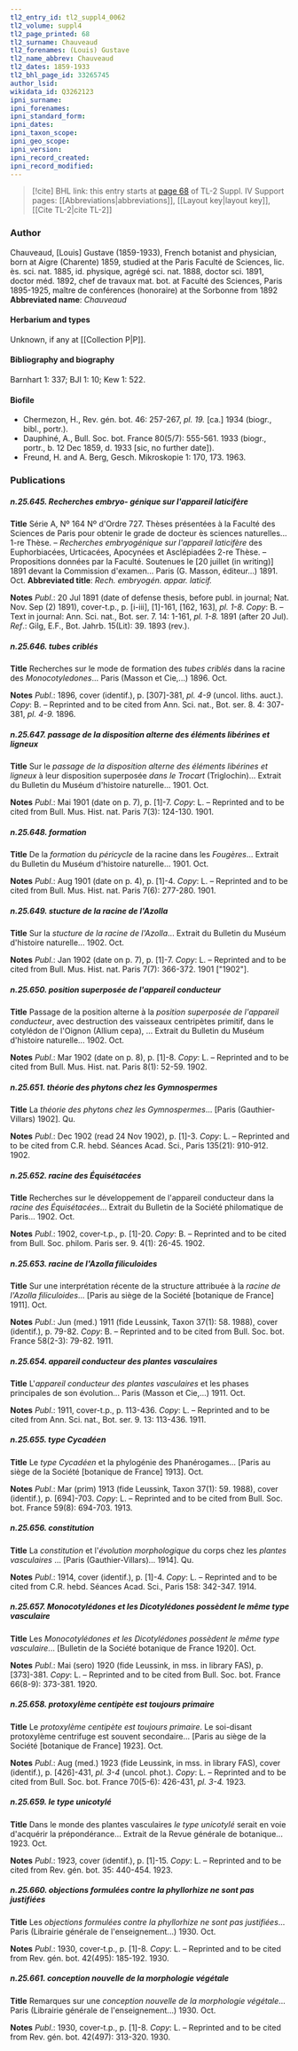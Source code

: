 ```yaml
---
tl2_entry_id: tl2_suppl4_0062
tl2_volume: suppl4
tl2_page_printed: 68
tl2_surname: Chauveaud
tl2_forenames: (Louis) Gustave
tl2_name_abbrev: Chauveaud
tl2_dates: 1859-1933
tl2_bhl_page_id: 33265745
author_lsid: 
wikidata_id: Q3262123
ipni_surname: 
ipni_forenames: 
ipni_standard_form: 
ipni_dates: 
ipni_taxon_scope: 
ipni_geo_scope: 
ipni_version: 
ipni_record_created: 
ipni_record_modified:
---
```


> [!cite] BHL link: this entry starts at [page 68](https://www.biodiversitylibrary.org/page/33265745) of TL-2 Suppl. IV
> Support pages: [[Abbreviations|abbreviations]], [[Layout key|layout key]], [[Cite TL-2|cite TL-2]]

### Author

Chauveaud, \[Louis\] Gustave (1859-1933), French botanist and physician, born at Aigre (Charente) 1859, studied at the Paris Faculté de Sciences, lic. ès. sci. nat. 1885, id. physique, agrégé sci. nat. 1888, doctor sci. 1891, doctor méd. 1892, chef de travaux mat. bot. at Faculté des Sciences, Paris 1895-1925, maître de conférences (honoraire) at the Sorbonne from 1892 
**Abbreviated name**: *Chauveaud*

#### Herbarium and types

Unknown, if any at [[Collection P|P]].

#### Bibliography and biography

Barnhart 1: 337; BJI 1: 10; Kew 1: 522.

#### Biofile

- Chermezon, H., Rev. gén. bot. 46: 257-267, *pl. 19.* \[ca.\] 1934 (biogr., bibl., portr.).
- Dauphiné, A., Bull. Soc. bot. France 80(5/7): 555-561. 1933 (biogr., portr., b. 12 Dec 1859, d. 1933 \[sic, no further date\]).
- Freund, H. and A. Berg, Gesch. Mikroskopie 1: 170, 173. 1963.

### Publications

##### n.25.645. Recherches embryo- génique sur l'appareil laticifère

**Title**
Série A, Nº 164 Nº d'Ordre 727. Thèses présentées à la Faculté des Sciences de Paris pour obtenir le grade de docteur ès sciences naturelles... 1-re Thèse. – *Recherches embryogénique sur l'appareil laticifère* des Euphorbiacées, Urticacées, Apocynées et Asclépiadées 2-re Thèse. – Propositions données par la Faculté. Soutenues le \[20 juillet (in writing)\] 1891 devant la Commission d'examen... Paris (G. Masson, éditeur...) 1891. Oct.
**Abbreviated title**: *Rech. embryogén. appar. laticif.*

**Notes**
*Publ*.: 20 Jul 1891 (date of defense thesis, before publ. in journal; Nat. Nov. Sep (2) 1891), cover-t.p., p. \[i-iii\], \[1\]-161, \[162, 163\], *pl. 1-8. Copy*: B. – Text in journal: Ann. Sci. nat., Bot. ser. 7. 14: 1-161, *pl. 1-8.* 1891 (after 20 Jul).
*Ref*.: Gilg, E.F., Bot. Jahrb. 15(Lit): 39. 1893 (rev.).

##### n.25.646. tubes criblés

**Title**
Recherches sur le mode de formation des *tubes criblés* dans la racine des *Monocotyledones*... Paris (Masson et Cie,...) 1896. Oct.

**Notes**
*Publ*.: 1896, cover (identif.), p. \[307\]-381, *pl. 4-9* (uncol. liths. auct.). *Copy*: B. – Reprinted and to be cited from Ann. Sci. nat., Bot. ser. 8. 4: 307-381, *pl. 4-9.* 1896.

##### n.25.647. passage de la disposition alterne des éléments libérines et ligneux

**Title**
Sur le *passage de la disposition alterne des éléments libérines et ligneux* à leur disposition superposée *dans le Trocart* (Triglochin)... Extrait du Bulletin du Muséum d'histoire naturelle... 1901. Oct.

**Notes**
*Publ*.: Mai 1901 (date on p. 7), p. \[1\]-7. *Copy*: L. – Reprinted and to be cited from Bull. Mus. Hist. nat. Paris 7(3): 124-130. 1901.

##### n.25.648. formation

**Title**
De la *formation* du *péricycle* de la racine dans les *Fougères*... Extrait du Bulletin du Muséum d'histoire naturelle... 1901. Oct.

**Notes**
*Publ*.: Aug 1901 (date on p. 4), p. \[1\]-4. *Copy*: L. – Reprinted and to be cited from Bull. Mus. Hist. nat. Paris 7(6): 277-280. 1901.

##### n.25.649. stucture de la racine de l'Azolla

**Title**
Sur la *stucture de la racine de l'Azolla*... Extrait du Bulletin du Muséum d'histoire naturelle... 1902. Oct.

**Notes**
*Publ*.: Jan 1902 (date on p. 7), p. \[1\]-7. *Copy*: L. – Reprinted and to be cited from Bull. Mus. Hist. nat. Paris 7(7): 366-372. 1901 \["1902"\].

##### n.25.650. position superposée de l'appareil conducteur

**Title**
Passage de la position alterne à la *position superposée de l'appareil conducteur*, avec destruction des vaisseaux centripètes primitif, dans le cotylédon de l'Oignon (Allium cepa), ... Extrait du Bulletin du Muséum d'histoire naturelle... 1902. Oct.

**Notes**
*Publ*.: Mar 1902 (date on p. 8), p. \[1\]-8. *Copy*: L. – Reprinted and to be cited from Bull. Mus. Hist. nat. Paris 8(1): 52-59. 1902.

##### n.25.651. théorie des phytons chez les Gymnospermes

**Title**
La *théorie des phytons chez les Gymnospermes*... \[Paris (Gauthier-Villars) 1902\]. Qu.

**Notes**
*Publ*.: Dec 1902 (read 24 Nov 1902), p. \[1\]-3. *Copy*: L. – Reprinted and to be cited from C.R. hebd. Séances Acad. Sci., Paris 135(21): 910-912. 1902.

##### n.25.652. racine des Équisétacées

**Title**
Recherches sur le développement de l'appareil conducteur dans la *racine des Équisétacées*... Extrait du Bulletin de la Société philomatique de Paris... 1902. Oct.

**Notes**
*Publ*.: 1902, cover-t.p., p. \[1\]-20. *Copy*: B. – Reprinted and to be cited from Bull. Soc. philom. Paris ser. 9. 4(1): 26-45. 1902.

##### n.25.653. racine de l'Azolla filiculoides

**Title**
Sur une interprétation récente de la structure attribuée à la *racine de l'Azolla filiculoides*... \[Paris au siège de la Société \[botanique de France\] 1911\]. Oct.

**Notes**
*Publ*.: Jun (med.) 1911 (fide Leussink, Taxon 37(1): 58. 1988), cover (identif.), p. 79-82.
*Copy*: B. – Reprinted and to be cited from Bull. Soc. bot. France 58(2-3): 79-82. 1911.

##### n.25.654. appareil conducteur des plantes vasculaires

**Title**
L'*appareil conducteur des plantes vasculaires* et les phases principales de son évolution... Paris (Masson et Cie,...) 1911. Oct.

**Notes**
*Publ*.: 1911, cover-t.p., p. 113-436. *Copy*: L. – Reprinted and to be cited from Ann. Sci. nat., Bot. ser. 9. 13: 113-436. 1911.

##### n.25.655. type Cycadéen

**Title**
Le *type Cycadéen* et la phylogénie des Phanérogames... \[Paris au siège de la Société \[botanique de France\] 1913\]. Oct.

**Notes**
*Publ*.: Mar (prim) 1913 (fide Leussink, Taxon 37(1): 59. 1988), cover (identif.), p. \[694\]-703.
*Copy*: L. – Reprinted and to be cited from Bull. Soc. bot. France 59(8): 694-703. 1913.

##### n.25.656. constitution

**Title**
La *constitution* et l'*évolution morphologique* du corps chez les *plantes vasculaires* ... \[Paris (Gauthier-Villars)... 1914\]. Qu.

**Notes**
*Publ*.: 1914, cover (identif.), p. \[1\]-4. *Copy*: L. – Reprinted and to be cited from C.R. hebd. Séances Acad. Sci., Paris 158: 342-347. 1914.

##### n.25.657. Monocotylédones et les Dicotylédones possèdent le même type vasculaire

**Title**
Les *Monocotylédones et les Dicotylédones possèdent le même type vasculaire*... \[Bulletin de la Société botanique de France 1920\]. Oct.

**Notes**
*Publ*.: Mai (sero) 1920 (fide Leussink, in mss. in library FAS), p. \[373\]-381. *Copy*: L. – Reprinted and to be cited from Bull. Soc. bot. France 66(8-9): 373-381. 1920.

##### n.25.658. protoxylème centipète est toujours primaire

**Title**
Le *protoxylème centipète est toujours primaire*. Le soi-disant protoxylème centrifuge est souvent secondaire... \[Paris au siège de la Société \[botanique de France\] 1923\]. Oct.

**Notes**
*Publ*.: Aug (med.) 1923 (fide Leussink, in mss. in library FAS), cover (identif.), p. \[426\]-431, *pl. 3-4* (uncol. phot.). *Copy*: L. – Reprinted and to be cited from Bull. Soc. bot. France 70(5-6): 426-431, *pl. 3-4.* 1923.

##### n.25.659. le type unicotylé

**Title**
Dans le monde des plantes vasculaires *le type unicotylé* serait en voie d'acquérir la prépondérance... Extrait de la Revue générale de botanique... 1923. Oct.

**Notes**
*Publ*.: 1923, cover (identif.), p. \[1\]-15. *Copy*: L. – Reprinted and to be cited from Rev. gén. bot. 35: 440-454. 1923.

##### n.25.660. objections formulées contre la phyllorhize ne sont pas justifiées

**Title**
Les *objections formulées contre la phyllorhize ne sont pas justifiées*... Paris (Librairie générale de l'enseignement...) 1930. Oct.

**Notes**
*Publ*.: 1930, cover-t.p., p. \[1\]-8. *Copy*: L. – Reprinted and to be cited from Rev. gén. bot. 42(495): 185-192. 1930.

##### n.25.661. conception nouvelle de la morphologie végétale

**Title**
Remarques sur une *conception nouvelle de la morphologie végétale*... Paris (Librairie générale de l'enseignement...) 1930. Oct.

**Notes**
*Publ*.: 1930, cover-t.p., p. \[1\]-8. *Copy*: L. – Reprinted and to be cited from Rev. gén. bot. 42(497): 313-320. 1930.

